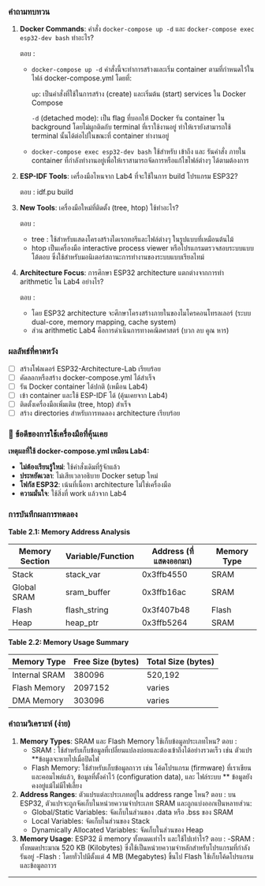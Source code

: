 ### คำถามทบทวน

1. **Docker Commands**: คำสั่ง `docker-compose up -d` และ `docker-compose exec esp32-dev bash` ทำอะไร?
   
   ตอบ :
   - `docker-compose up -d` คำสั่งนี้จะทำการสร้างและเริ่ม container ตามที่กำหนดไว้ในไฟล์ docker-compose.yml โดยที่:
   
       `up`: เป็นคำสั่งที่ใช้ในการสร้าง (create) และเริ่มต้น (start) services ใน Docker Compose

       `-d` (detached mode): เป็น flag ที่บอกให้ Docker รัน container ใน background โดยไม่ผูกติดกับ terminal ที่เราใช้งานอยู่ ทำให้เรายังสามารถใช้ terminal นั้นได้ต่อไปในขณะที่ container ทำงานอยู่

   - `docker-compose exec esp32-dev bash` ใช้สำหรับ เข้าถึง และ รันคำสั่ง ภายใน container ที่กำลังทำงานอยู่เพื่อให้เราสามารถจัดการหรือแก้ไขไฟล์ต่างๆ ได้ตามต้องการ


3. **ESP-IDF Tools**: เครื่องมือไหนจาก Lab4 ที่จะใช้ในการ build โปรแกรม ESP32?
   
   ตอบ : idf.pu build
   
4. **New Tools**: เครื่องมือใหม่ที่ติดตั้ง (tree, htop) ใช้ทำอะไร?
   
   ตอบ :
   - tree : ใช้สำหรับแสดงโครงสร้างไดเรกทอรีและไฟล์ต่างๆ ในรูปแบบที่เหมือนต้นไม้
   - htop เป็นเครื่องมือ interactive process viewer หรือโปรแกรมตรวจสอบระบบแบบโต้ตอบ ซึ่งใช้สำหรับมอนิเตอร์สถานะการทำงานของระบบแบบเรียลไทม์
 
5. **Architecture Focus**: การศึกษา ESP32 architecture แตกต่างจากการทำ arithmetic ใน Lab4 อย่างไร?

   ตอบ :
   - โดย ESP32 architecture จะศึกษาโครงสร้างภายในของไมโครคอนโทรลเลอร์ (ระบบ dual-core, memory mapping, cache system)
   - ส่วน arithmetic Lab4  คือการดำเนินการทางคณิตศาสตร์ (บวก ลบ คูณ หาร)

### ผลลัพธ์ที่คาดหวัง
- [ ] สร้างโฟลเดอร์ ESP32-Architecture-Lab เรียบร้อย
- [ ] คัดลอกหรือสร้าง docker-compose.yml ได้สำเร็จ
- [ ] รัน Docker container ได้ปกติ (เหมือน Lab4)
- [ ] เข้า container และใช้ ESP-IDF ได้ (คุ้นเคยจาก Lab4)
- [ ] ติดตั้งเครื่องมือเพิ่มเติม (tree, htop) สำเร็จ
- [ ] สร้าง directories สำหรับการทดลอง architecture เรียบร้อย

### 🤖 ข้อดีของการใช้เครื่องมือที่คุ้นเคย

**เหตุผลที่ใช้ docker-compose.yml เหมือน Lab4:**
- **ไม่ต้องเรียนรู้ใหม่**: ใช้คำสั่งเดิมที่รู้จักแล้ว
- **ประหยัดเวลา**: ไม่เสียเวลาอธิบาย Docker setup ใหม่
- **โฟกัส ESP32**: เน้นที่เนื้อหา architecture ไม่ใช่เครื่องมือ
- **ความมั่นใจ**: ใช้สิ่งที่ work แล้วจาก Lab4

### การบันทึกผลการทดลอง 

**Table 2.1: Memory Address Analysis**

| Memory Section | Variable/Function | Address (ที่แสดงออกมา) | Memory Type |
|----------------|-------------------|----------------------|-------------|
| Stack | stack_var | 0x3ffb4550 | SRAM |
| Global SRAM | sram_buffer | 0x3ffb16ac | SRAM |
| Flash | flash_string | 0x3f407b48 | Flash |
| Heap | heap_ptr | 0x3ffb5264 | SRAM |

**Table 2.2: Memory Usage Summary**

| Memory Type | Free Size (bytes) | Total Size (bytes) |
|-------------|-------------------|--------------------|
| Internal SRAM | 380096 | 520,192 |
| Flash Memory | 2097152 | varies |
| DMA Memory | 303096 | varies |

### คำถามวิเคราะห์ (ง่าย)

1. **Memory Types**: SRAM และ Flash Memory ใช้เก็บข้อมูลประเภทไหน?
   ตอบ :
   - SRAM : ใช้สำหรับเก็บข้อมูลที่เปลี่ยนแปลงบ่อยและต้องเข้าถึงได้อย่างรวดเร็ว เช่น ตัวแปร  **ข้อมูลจะหายไปเมื่อปิดไฟ
   - Flash Memory: ใช้สำหรับเก็บข้อมูลถาวร เช่น โค้ดโปรแกรม (firmware) ที่เราเขียนและคอมไพล์แล้ว, ข้อมูลที่ตั้งค่าไว้ (configuration data), และ ไฟล์ระบบ ** ข้อมูลยังคงอยู่แม้ไม่มีไฟเลี้ยง
3. **Address Ranges**: ตัวแปรแต่ละประเภทอยู่ใน address range ไหน?
   ตอบ :
   บน ESP32, ตัวแปรจะถูกจัดเก็บในหน่วยความจำประเภท SRAM และถูกแบ่งออกเป็นหลายส่วน:
   - Global/Static Variables: จัดเก็บในส่วนของ .data หรือ .bss ของ SRAM
   - Local Variables: จัดเก็บในส่วนของ Stack
   - Dynamically Allocated Variables: จัดเก็บในส่วนของ Heap
5. **Memory Usage**: ESP32 มี memory ทั้งหมดเท่าไร และใช้ไปเท่าไร?
   ตอบ :
   -SRAM : ทั้งหมดประมาณ 520 KB (Kilobytes) ซึ่งใช้เป็นหน่วยความจำหลักสำหรับโปรแกรมที่กำลังรันอยู่
   -Flash : โดยทั่วไปมีตั้งแต่ 4 MB (Megabytes) ขึ้นไป Flash ใช้เก็บโค้ดโปรแกรมและข้อมูลถาวร

---
